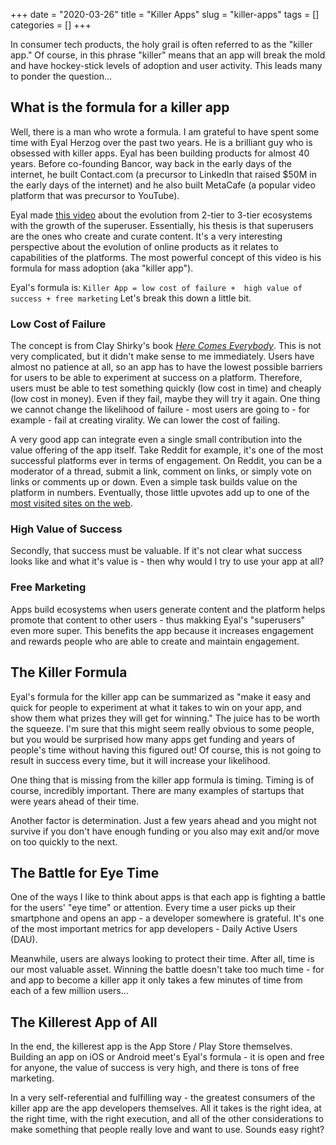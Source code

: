 +++ 
date = "2020-03-26"
title = "Killer Apps"
slug = "killer-apps" 
tags = []
categories = []
+++

In consumer tech products, the holy grail is often referred to as the "killer app." Of course, in this phrase "killer" means that an app will break the mold and have hockey-stick levels of adoption and user activity. This leads many to ponder the question...

## What is the formula for a killer app

Well, there is a man who wrote a formula. I am grateful to have spent some time with Eyal Herzog over the past two years. He is a brilliant guy who is obsessed with killer apps. Eyal has been building products for almost 40 years. Before co-founding Bancor, way back in the early days of the internet, he built Contact.com (a precursor to LinkedIn that raised $50M in the early days of the internet) and he also built MetaCafe (a popular video platform that was precursor to YouTube).

Eyal made [this video](https://www.youtube.com/watch?v=C_tY_paH4-k) about the evolution from 2-tier to 3-tier ecosystems with the growth of the superuser. Essentially, his thesis is that superusers are the ones who create and curate content. It's a very interesting perspective about the evolution of online products as it relates to capabilities of the platforms. The most powerful concept of this video is his formula for mass adoption (aka "killer app").

Eyal's formula is: `Killer App = low cost of failure +  high value of success + free marketing` Let's break this down a little bit.

### Low Cost of Failure

The concept is from Clay Shirky's book [*Here Comes Everybody*](https://en.wikipedia.org/wiki/Here_Comes_Everybody). This is not very complicated, but it didn't make sense to me immediately. Users have almost no patience at all, so an app has to have the lowest possible barriers for users to be able to experiment at success on a platform. Therefore, users must be able to test something quickly (low cost in time) and cheaply (low cost in money). Even if they fail, maybe they will try it again. One thing we cannot change the likelihood of failure - most users are going to - for example - fail at creating virality. We can lower the cost of failing.

A very good app can integrate even a single small contribution into the value offering of the app itself. Take Reddit for example, it's one of the most successful platforms ever in terms of engagement. On Reddit, you can be a moderator of a thread, submit a link, comment on links, or simply vote on links or comments up or down. Even a simple task builds value on the platform in numbers. Eventually, those little upvotes add up to one of the [most visited sites on the web](https://www.alexa.com/topsites).

### High Value of Success

Secondly, that success must be valuable. If it's not clear what success looks like and what it's value is - then why would I try to use your app at all?

### Free Marketing

Apps build ecosystems when users generate content and the platform helps promote that content to other users - thus makking Eyal's "superusers" even more super. This benefits the app because it increases engagement and rewards people who are able to create and maintain engagement.

## The Killer Formula

Eyal's formula for the killer app can be summarized as "make it easy and quick for people to experiment at what it takes to win on your app, and show them what prizes they will get for winning." The juice has to be worth the squeeze. I'm sure that this might seem really obvious to some people, but you would be surprised how many apps get funding and years of people's time without having this figured out! Of course, this is not going to result in success every time, but it will increase your likelihood.

One thing that is missing from the killer app formula is timing. Timing is of course, incredibly important. There are many examples of startups that were years ahead of their time.

Another factor is determination. Just a few years ahead and you might not survive if you don't have enough funding or you also may exit and/or move on too quickly to the next.

## The Battle for Eye Time

One of the ways I like to think about apps is that each app is fighting a battle for the users' "eye time" or attention. Every time a user picks up their smartphone and opens an app - a developer somewhere is grateful. It's one of the most important metrics for app developers - Daily Active Users (DAU).

Meanwhile, users are always looking to protect their time. After all, time is our most valuable asset. Winning the battle doesn't take too much time  - for and app to become a killer app it only takes a few minutes of time from each of a few million users...

## The Killerest App of All

In the end, the killerest app is the App Store / Play Store themselves. Building an app on iOS or Android meet's Eyal's formula - it is open and free for anyone, the value of success is very high, and there is tons of free marketing.

In a very self-referential and fulfilling way - the greatest consumers of the killer app are the app developers themselves. All it takes is the right idea, at the right time, with the right execution, and all of the other considerations to make something that people really love and want to use. Sounds easy right?
